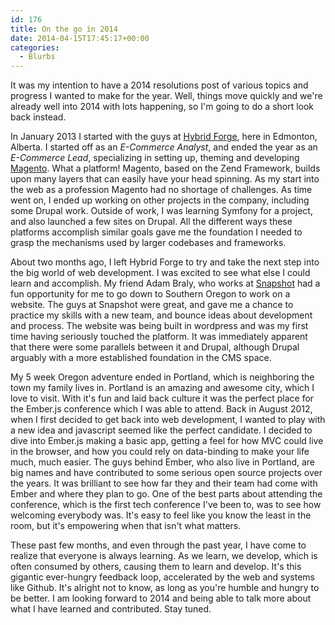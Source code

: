 ```yaml
---
id: 176
title: On the go in 2014
date: 2014-04-15T17:45:17+00:00
categories:
  - Blurbs
---
```


It was my intention to have a 2014 resolutions post of various topics and progress I wanted to make for the year. Well, things move quickly and we're already well into 2014 with lots happening, so I'm going to do a short look back instead.

In January 2013 I started with the guys at <a href="http://hybridforge.com" title="Hybrid Forge" target="_blank">Hybrid Forge</a>, here in Edmonton, Alberta. I started off as an _E-Commerce Analyst_, and ended the year as an _E-Commerce Lead_, specializing in setting up, theming and developing <a href="http://magento.com" title="Magento" target="_blank">Magento</a>. What a platform! Magento, based on the Zend Framework, builds upon many layers that can easily have your head spinning. As my start into the web as a profession Magento had no shortage of challenges. As time went on, I ended up working on other projects in the company, including some Drupal work. Outside of work, I was learning Symfony for a project, and also launched a few sites on Drupal. All the different ways these platforms accomplish similar goals gave me the foundation I needed to grasp the mechanisms used by larger codebases and frameworks.

About two months ago, I left Hybrid Forge to try and take the next step into the big world of web development. I was excited to see what else I could learn and accomplish. My friend Adam Braly, who works at <a href="http://snapshot.is" title="Snapshot" target="_blank">Snapshot</a> had a fun opportunity for me to go down to Southern Oregon to work on a website. The guys at Snapshot were great, and gave me a chance to practice my skills with a new team, and bounce ideas about development and process. The website was being built in wordpress and was my first time having seriously touched the platform. It was immediately apparent that there were some parallels between it and Drupal, although Drupal arguably with a more established foundation in the CMS space.

My 5 week Oregon adventure ended in Portland, which is neighboring the town my family lives in. Portland is an amazing and awesome city, which I love to visit. With it's fun and laid back culture it was the perfect place for the Ember.js conference which I was able to attend. Back in August 2012, when I first decided to get back into web development, I wanted to play with a new idea and javascript seemed like the perfect candidate. I decided to dive into Ember.js making a basic app, getting a feel for how MVC could live in the browser, and how you could rely on data-binding to make your life much, much easier. The guys behind Ember, who also live in Portland, are big names and have contributed to some serious open source projects over the years. It was brilliant to see how far they and their team had come with Ember and where they plan to go. One of the best parts about attending the conference, which is the first tech conference I've been to, was to see how welcoming everybody was. It's easy to feel like you know the least in the room, but it's empowering when that isn't what matters.

These past few months, and even through the past year, I have come to realize that everyone is always learning. As we learn, we develop, which is often consumed by others, causing them to learn and develop. It's this gigantic ever-hungry feedback loop, accelerated by the web and systems like Github. It's alright not to know, as long as you're humble and hungry to be better. I am looking forward to 2014 and being able to talk more about what I have learned and contributed. Stay tuned.
